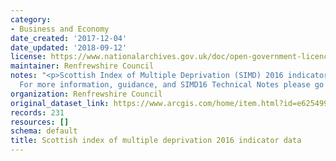 ```yaml
---
category:
- Business and Economy
date_created: '2017-12-04'
date_updated: '2018-09-12'
license: https://www.nationalarchives.gov.uk/doc/open-government-licence/version/3/
maintainer: Renfrewshire Council
notes: "<p>Scottish Index of Multiple Deprivation (SIMD) 2016 indicator data for Renfrewshire.\_\
  For more information, guidance, and SIMD16 Technical Notes please go to\_http://www.gov.scot/SIMD</p>"
organization: Renfrewshire Council
original_dataset_link: https://www.arcgis.com/home/item.html?id=e6254992c57f4f65b57e45d847dae0ac
records: 231
resources: []
schema: default
title: Scottish index of multiple deprivation 2016 indicator data
---
```


